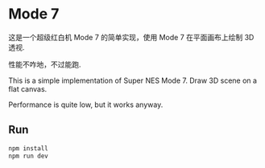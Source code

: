 # Mode 7

这是一个超级红白机 Mode 7 的简单实现，使用 Mode 7 在平面画布上绘制 3D 透视.

性能不咋地，不过能跑.

This is a simple implementation of Super NES Mode 7. Draw 3D scene on a flat canvas.

Performance is quite low, but it works anyway.

## Run

```bash
npm install
npm run dev
```

